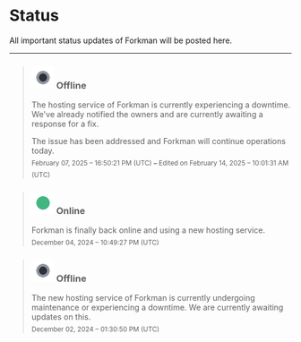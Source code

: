 # Status
All important status updates of Forkman will be posted here.

___

> ### <div class="heading"><img src="_media/offline.png" width="40" height="40"> Offline</div>
> The hosting service of Forkman is currently experiencing a downtime. We've already notified the owners and are currently awaiting a response for a fix.
>
> The issue has been addressed and Forkman will continue operations today.\
> <sub>February 07, 2025 – 16:50:21 PM (UTC) **–** Edited on February 14, 2025 – 10:01:31 AM (UTC)</sub>

> ### <div class="heading"><img src="_media/online.png" width="40" height="40"> Online</div>
> Forkman is finally back online and using a new hosting service.\
> <sub>December 04, 2024 – 10:49:27 PM (UTC)</sub>

> ### <div class="heading"><img src="_media/offline.png" width="40" height="40"> Offline</div>
> The new hosting service of Forkman is currently undergoing maintenance or experiencing a downtime. We are currently awaiting updates on this.\
> <sub>December 02, 2024 – 01:30:50 PM (UTC)</sub>
